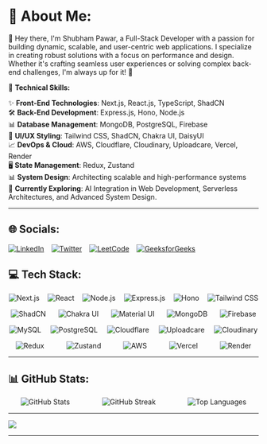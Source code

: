 # 💫 About Me:
👋 Hey there, I'm Shubham Pawar, a Full-Stack Developer with a passion for building dynamic, scalable, and user-centric web applications. I specialize in creating robust solutions with a focus on performance and design. Whether it's crafting seamless user experiences or solving complex back-end challenges, I'm always up for it! 🚀

🔧 **Technical Skills:**

✨ **Front-End Technologies**: Next.js, React.js, TypeScript, ShadCN  
🛠️ **Back-End Development**: Express.js, Hono, Node.js  
📊 **Database Management**: MongoDB, PostgreSQL, Firebase  
🎨 **UI/UX Styling**: Tailwind CSS, ShadCN, Chakra UI, DaisyUI  
📈 **DevOps & Cloud**: AWS, Cloudflare, Cloudinary, Uploadcare, Vercel, Render  
🖥️ **State Management**: Redux, Zustand  
📊 **System Design**: Architecting scalable and high-performance systems  
🌱 **Currently Exploring**: AI Integration in Web Development, Serverless Architectures, and Advanced System Design.


---
## 🌐 Socials:
<div style="display: flex; align-items: center; gap: 15px;">
  <a href="https://www.linkedin.com/in/shubham-pawar-4231311a4/"><img src="https://img.shields.io/badge/LinkedIn-%230077B5.svg?logo=linkedin&logoColor=white" alt="LinkedIn" /></a>
  <a href="https://x.com/Shubhampawar484"><img src="https://img.shields.io/badge/X-black.svg?logo=X&logoColor=white" alt="Twitter" /></a>
  <a href="https://leetcode.com/shubhampawar4036/"><img src="https://img.shields.io/badge/LeetCode-%23000000.svg?logo=leetcode&logoColor=white" alt="LeetCode" /></a>
  <a href="https://auth.geeksforgeeks.org/user/shubhampa9xnw/"><img src="https://img.shields.io/badge/GeeksforGeeks-%2300C853.svg?logo=geeksforgeeks&logoColor=white" alt="GeeksforGeeks" /></a>
</div>


## 💻 Tech Stack:
<div style="display: flex; flex-wrap: wrap; gap: 15px; justify-content: space-around;">

<img src="https://img.shields.io/badge/next-black?style=for-the-badge&logo=next.js&logoColor=white" alt="Next.js" />
<img src="https://img.shields.io/badge/react-%2320232a.svg?style=for-the-badge&logo=react&logoColor=%2361DAFB" alt="React" />
<img src="https://img.shields.io/badge/node.js-6DA55F?style=for-the-badge&logo=node.js&logoColor=white" alt="Node.js" />
<img src="https://img.shields.io/badge/express.js-%23404d59.svg?style=for-the-badge&logo=express&logoColor=white" alt="Express.js" />
<img src="https://img.shields.io/badge/hono-black?style=for-the-badge&logoColor=white" alt="Hono" />
<img src="https://img.shields.io/badge/tailwindcss-%2338B2AC.svg?style=for-the-badge&logo=tailwind-css&logoColor=white" alt="Tailwind CSS" />
<img src="https://img.shields.io/badge/shadcn-%23F7F7F7.svg?style=for-the-badge&logo=tailwindcss&logoColor=black" alt="ShadCN" />
<img src="https://img.shields.io/badge/chakraui-%233197F7.svg?style=for-the-badge&logo=chakraui&logoColor=white" alt="Chakra UI" />
<img src="https://img.shields.io/badge/material--ui-%230081CB.svg?style=for-the-badge&logo=mui&logoColor=white" alt="Material UI" />
<img src="https://img.shields.io/badge/mongodb-%234ea94b.svg?style=for-the-badge&logo=mongodb&logoColor=white" alt="MongoDB" />
<img src="https://img.shields.io/badge/firebase-%23039BE5.svg?style=for-the-badge&logo=firebase" alt="Firebase" />
<img src="https://img.shields.io/badge/mysql-%234479A1.svg?style=for-the-badge&logo=mysql&logoColor=white" alt="MySQL" />
<img src="https://img.shields.io/badge/postgresql-%23316192.svg?style=for-the-badge&logo=postgresql&logoColor=white" alt="PostgreSQL" />
<img src="https://img.shields.io/badge/cloudflare-F38020?style=for-the-badge&logo=Cloudflare&logoColor=white" alt="Cloudflare" />
<img src="https://img.shields.io/badge/uploadcare-%230078FF.svg?style=for-the-badge&logo=uploadcare&logoColor=white" alt="Uploadcare" />
<img src="https://img.shields.io/badge/cloudinary-%233448C5.svg?style=for-the-badge&logo=cloudinary&logoColor=white" alt="Cloudinary" />
<img src="https://img.shields.io/badge/redux-%23593d88.svg?style=for-the-badge&logo=redux&logoColor=white" alt="Redux" />
<img src="https://img.shields.io/badge/zustand-black?style=for-the-badge&logoColor=white" alt="Zustand" />
<img src="https://img.shields.io/badge/aws-%23FF9900.svg?style=for-the-badge&logo=amazon-aws&logoColor=white" alt="AWS" />
<img src="https://img.shields.io/badge/vercel-%23000000.svg?style=for-the-badge&logo=vercel&logoColor=white" alt="Vercel" />
<img src="https://img.shields.io/badge/render-%230066CC.svg?style=for-the-badge&logo=render&logoColor=white" alt="Render" />
</div>

---

## 📊 GitHub Stats:
<div style="display: flex; flex-wrap: wrap; justify-content: space-around; gap: 15px;">
  <img src="https://github-readme-stats.vercel.app/api?username=shubhampawar4841&theme=dark&show_icons=true&hide_border=true&count_private=true" alt="GitHub Stats" />
  <img src="https://github-readme-streak-stats.herokuapp.com/?user=shubhampawar4841&theme=dark&hide_border=true" alt="GitHub Streak" />
  <img src="https://github-readme-stats.vercel.app/api/top-langs/?username=shubhampawar4841&theme=dark&hide_border=true&include_all_commits=true&count_private=true&layout=compact" alt="Top Languages" />
</div>

---

[![](https://visitcount.itsvg.in/api?id=shubhampawar4841&icon=0&color=0)](https://visitcount.itsvg.in)

<!-- Proudly created with GPRM ( https://gprm.itsvg.in ) -->


---
